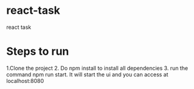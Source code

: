 # react-task
react task

# Steps to run

1.Clone the project
2. Do npm install to install all dependencies
3. run the command npm run start. It will start the ui and you can access at localhost:8080
